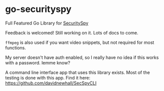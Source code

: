 # go-securityspy

Full Featured Go Library for [SecuritySpy](https://www.bensoftware.com/securityspy/)

Feedback is welcomed! Still working on it. Lots of docs to come.

`ffmpeg` is also used if you want video snippets, but not required for most functions.

My server doesn't have auth enabled, so I really have no idea if this works with a password. lemme know?

A command line interface app that uses this library exists. Most of the testing is done with this app.
Find it here: https://github.com/davidnewhall/SecSpyCLI
